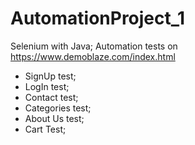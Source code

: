 # AutomationProject_1

Selenium with Java;
Automation tests on https://www.demoblaze.com/index.html

- SignUp test;
- LogIn test;
- Contact test;
- Categories test;
- About Us test;
- Cart Test;
